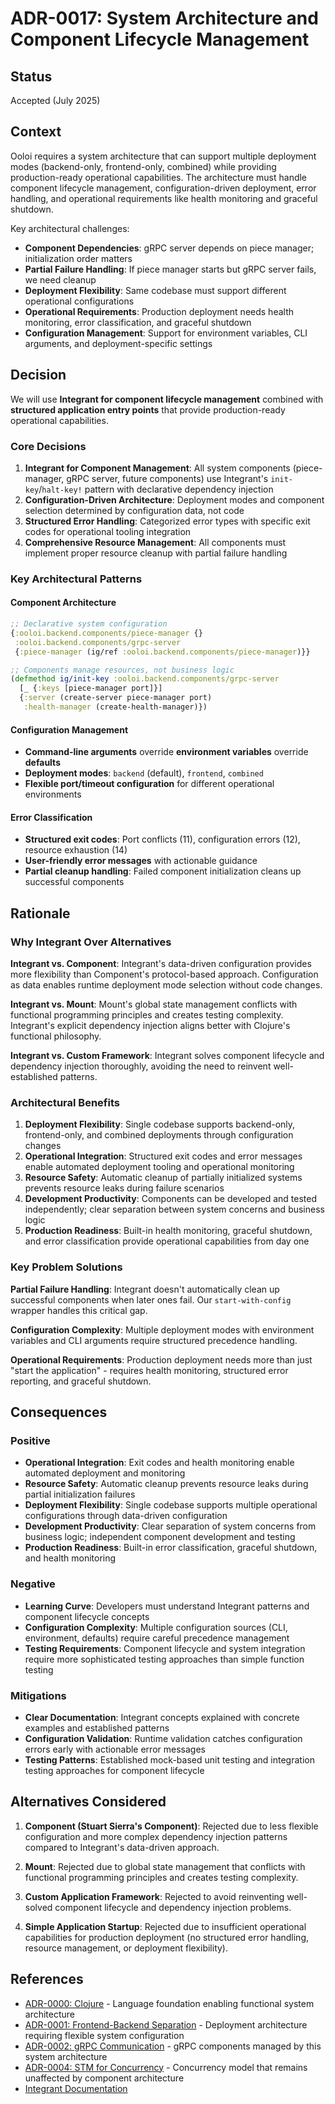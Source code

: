 # ADR-0017: System Architecture and Component Lifecycle Management

## Status

Accepted (July 2025)

## Context

Ooloi requires a system architecture that can support multiple deployment modes (backend-only, frontend-only, combined) while providing production-ready operational capabilities. The architecture must handle component lifecycle management, configuration-driven deployment, error handling, and operational requirements like health monitoring and graceful shutdown.

Key architectural challenges:
- **Component Dependencies**: gRPC server depends on piece manager; initialization order matters
- **Partial Failure Handling**: If piece manager starts but gRPC server fails, we need cleanup
- **Deployment Flexibility**: Same codebase must support different operational configurations
- **Operational Requirements**: Production deployment needs health monitoring, error classification, and graceful shutdown
- **Configuration Management**: Support for environment variables, CLI arguments, and deployment-specific settings

## Decision

We will use **Integrant for component lifecycle management** combined with **structured application entry points** that provide production-ready operational capabilities.

### Core Decisions

1. **Integrant for Component Management**: All system components (piece-manager, gRPC server, future components) use Integrant's `init-key`/`halt-key!` pattern with declarative dependency injection
2. **Configuration-Driven Architecture**: Deployment modes and component selection determined by configuration data, not code
3. **Structured Error Handling**: Categorized error types with specific exit codes for operational tooling integration
4. **Comprehensive Resource Management**: All components must implement proper resource cleanup with partial failure handling

### Key Architectural Patterns

#### Component Architecture
```clojure
;; Declarative system configuration
{:ooloi.backend.components/piece-manager {}
 :ooloi.backend.components/grpc-server 
 {:piece-manager (ig/ref :ooloi.backend.components/piece-manager)}}

;; Components manage resources, not business logic  
(defmethod ig/init-key :ooloi.backend.components/grpc-server
  [_ {:keys [piece-manager port]}]
  {:server (create-server piece-manager port)
   :health-manager (create-health-manager)})
```

#### Configuration Management
- **Command-line arguments** override **environment variables** override **defaults**
- **Deployment modes**: `backend` (default), `frontend`, `combined`
- **Flexible port/timeout configuration** for different operational environments

#### Error Classification
- **Structured exit codes**: Port conflicts (11), configuration errors (12), resource exhaustion (14)
- **User-friendly error messages** with actionable guidance
- **Partial cleanup handling**: Failed component initialization cleans up successful components

## Rationale

### Why Integrant Over Alternatives

**Integrant vs. Component**: Integrant's data-driven configuration provides more flexibility than Component's protocol-based approach. Configuration as data enables runtime deployment mode selection without code changes.

**Integrant vs. Mount**: Mount's global state management conflicts with functional programming principles and creates testing complexity. Integrant's explicit dependency injection aligns better with Clojure's functional philosophy.

**Integrant vs. Custom Framework**: Integrant solves component lifecycle and dependency injection thoroughly, avoiding the need to reinvent well-established patterns.

### Architectural Benefits

1. **Deployment Flexibility**: Single codebase supports backend-only, frontend-only, and combined deployments through configuration changes
2. **Operational Integration**: Structured exit codes and error messages enable automated deployment tooling and operational monitoring
3. **Resource Safety**: Automatic cleanup of partially initialized systems prevents resource leaks during failure scenarios
4. **Development Productivity**: Components can be developed and tested independently; clear separation between system concerns and business logic
5. **Production Readiness**: Built-in health monitoring, graceful shutdown, and error classification provide operational capabilities from day one

### Key Problem Solutions

**Partial Failure Handling**: Integrant doesn't automatically clean up successful components when later ones fail. Our `start-with-config` wrapper handles this critical gap.

**Configuration Complexity**: Multiple deployment modes with environment variables and CLI arguments require structured precedence handling.

**Operational Requirements**: Production deployment needs more than just "start the application" - requires health monitoring, structured error reporting, and graceful shutdown.

## Consequences

### Positive

- **Operational Integration**: Exit codes and health monitoring enable automated deployment and monitoring
- **Resource Safety**: Automatic cleanup prevents resource leaks during partial initialization failures
- **Deployment Flexibility**: Single codebase supports multiple operational configurations through data-driven configuration
- **Development Productivity**: Clear separation of system concerns from business logic; independent component development and testing
- **Production Readiness**: Built-in error classification, graceful shutdown, and health monitoring

### Negative

- **Learning Curve**: Developers must understand Integrant patterns and component lifecycle concepts
- **Configuration Complexity**: Multiple configuration sources (CLI, environment, defaults) require careful precedence management
- **Testing Requirements**: Component lifecycle and system integration require more sophisticated testing approaches than simple function testing

### Mitigations

- **Clear Documentation**: Integrant concepts explained with concrete examples and established patterns
- **Configuration Validation**: Runtime validation catches configuration errors early with actionable error messages
- **Testing Patterns**: Established mock-based unit testing and integration testing approaches for component lifecycle

## Alternatives Considered

1. **Component (Stuart Sierra's Component)**: Rejected due to less flexible configuration and more complex dependency injection patterns compared to Integrant's data-driven approach.

2. **Mount**: Rejected due to global state management that conflicts with functional programming principles and creates testing complexity.

3. **Custom Application Framework**: Rejected to avoid reinventing well-solved component lifecycle and dependency injection problems.

4. **Simple Application Startup**: Rejected due to insufficient operational capabilities for production deployment (no structured error handling, resource management, or deployment flexibility).

## References

- [ADR-0000: Clojure](0000-Clojure.md) - Language foundation enabling functional system architecture
- [ADR-0001: Frontend-Backend Separation](0001-Frontend-Backend-Separation.md) - Deployment architecture requiring flexible system configuration
- [ADR-0002: gRPC Communication](0002-gRPC.md) - gRPC components managed by this system architecture
- [ADR-0004: STM for Concurrency](0004-STM-for-concurrency.md) - Concurrency model that remains unaffected by component architecture
- [Integrant Documentation](https://github.com/weavejester/integrant)